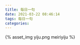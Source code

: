 ```yaml
---
title: 每日一句
date: 2021-03-22 08:46:14
tags: 每日一句
categories:
---
```

{% asset_img yiju.png meiriyiju %}
